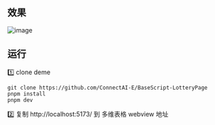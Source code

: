 

## 效果
![image](https://github.com/ConnectAI-E/BaseScript-LotteryPage/assets/110169811/d3dfa47c-75f4-49ab-a5e3-027258e7487a)


## 运行
1️⃣ clone deme
```
git clone https://github.com/ConnectAI-E/BaseScript-LotteryPage
pnpm install
pnpm dev
```
2️⃣ 复制 http://localhost:5173/ 到 多维表格 webview 地址

